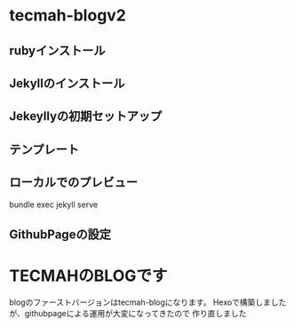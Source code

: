 # tecmah-blogv2

## rubyインストール
## Jekyllのインストール
## Jekeyllyの初期セットアップ
## テンプレート
## ローカルでのプレビュー
bundle exec jekyll serve
## GithubPageの設定


# TECMAHのBLOGです
blogのファーストバージョンはtecmah-blogになります。
Hexoで構築しましたが、githubpageによる運用が大変になってきたので
作り直しました